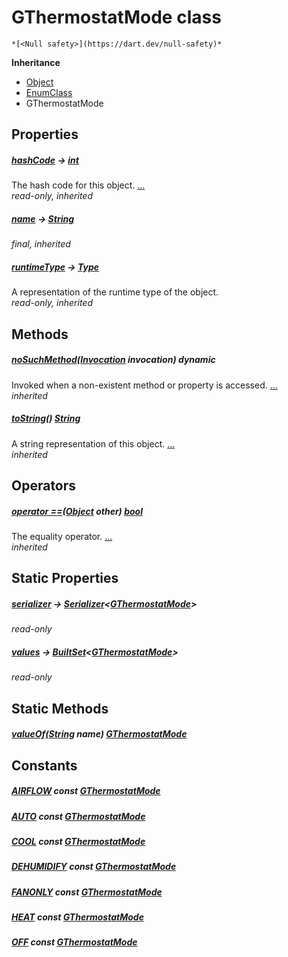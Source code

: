 


# GThermostatMode class






    *[<Null safety>](https://dart.dev/null-safety)*





**Inheritance**

- [Object](https://api.flutter.dev/flutter/dart-core/Object-class.html)
- [EnumClass](https://pub.dev/documentation/built_value/8.1.3/built_value/EnumClass-class.html)
- GThermostatMode







## Properties

##### [hashCode](https://api.flutter.dev/flutter/dart-core/Object/hashCode.html) &#8594; [int](https://api.flutter.dev/flutter/dart-core/int-class.html)



The hash code for this object. [...](https://api.flutter.dev/flutter/dart-core/Object/hashCode.html)  
_read-only, inherited_



##### [name](https://pub.dev/documentation/built_value/8.1.3/built_value/EnumClass/name.html) &#8594; [String](https://api.flutter.dev/flutter/dart-core/String-class.html)



   
_final, inherited_



##### [runtimeType](https://api.flutter.dev/flutter/dart-core/Object/runtimeType.html) &#8594; [Type](https://api.flutter.dev/flutter/dart-core/Type-class.html)



A representation of the runtime type of the object.   
_read-only, inherited_




## Methods

##### [noSuchMethod](https://api.flutter.dev/flutter/dart-core/Object/noSuchMethod.html)([Invocation](https://api.flutter.dev/flutter/dart-core/Invocation-class.html) invocation) dynamic



Invoked when a non-existent method or property is accessed. [...](https://api.flutter.dev/flutter/dart-core/Object/noSuchMethod.html)  
_inherited_



##### [toString](https://pub.dev/documentation/built_value/8.1.3/built_value/EnumClass/toString.html)() [String](https://api.flutter.dev/flutter/dart-core/String-class.html)



A string representation of this object. [...](https://pub.dev/documentation/built_value/8.1.3/built_value/EnumClass/toString.html)  
_inherited_




## Operators

##### [operator ==](https://api.flutter.dev/flutter/dart-core/Object/operator_equals.html)([Object](https://api.flutter.dev/flutter/dart-core/Object-class.html) other) [bool](https://api.flutter.dev/flutter/dart-core/bool-class.html)



The equality operator. [...](https://api.flutter.dev/flutter/dart-core/Object/operator_equals.html)  
_inherited_




## Static Properties

##### [serializer](../third_party_yonomi_graphql_schema_schema.docs.schema.gql/GThermostatMode/serializer.md) &#8594; [Serializer](https://pub.dev/documentation/built_value/8.1.3/serializer/Serializer-class.html)&lt;[GThermostatMode](../third_party_yonomi_graphql_schema_schema.docs.schema.gql/GThermostatMode-class.md)>



   
_read-only_



##### [values](../third_party_yonomi_graphql_schema_schema.docs.schema.gql/GThermostatMode/values.md) &#8594; [BuiltSet](https://pub.dev/documentation/built_collection/5.1.1/built_collection/BuiltSet-class.html)&lt;[GThermostatMode](../third_party_yonomi_graphql_schema_schema.docs.schema.gql/GThermostatMode-class.md)>



   
_read-only_




## Static Methods

##### [valueOf](../third_party_yonomi_graphql_schema_schema.docs.schema.gql/GThermostatMode/valueOf.md)([String](https://api.flutter.dev/flutter/dart-core/String-class.html) name) [GThermostatMode](../third_party_yonomi_graphql_schema_schema.docs.schema.gql/GThermostatMode-class.md)



   





## Constants

##### [AIRFLOW](../third_party_yonomi_graphql_schema_schema.docs.schema.gql/GThermostatMode/AIRFLOW-constant.md) const [GThermostatMode](../third_party_yonomi_graphql_schema_schema.docs.schema.gql/GThermostatMode-class.md)



   




##### [AUTO](../third_party_yonomi_graphql_schema_schema.docs.schema.gql/GThermostatMode/AUTO-constant.md) const [GThermostatMode](../third_party_yonomi_graphql_schema_schema.docs.schema.gql/GThermostatMode-class.md)



   




##### [COOL](../third_party_yonomi_graphql_schema_schema.docs.schema.gql/GThermostatMode/COOL-constant.md) const [GThermostatMode](../third_party_yonomi_graphql_schema_schema.docs.schema.gql/GThermostatMode-class.md)



   




##### [DEHUMIDIFY](../third_party_yonomi_graphql_schema_schema.docs.schema.gql/GThermostatMode/DEHUMIDIFY-constant.md) const [GThermostatMode](../third_party_yonomi_graphql_schema_schema.docs.schema.gql/GThermostatMode-class.md)



   




##### [FANONLY](../third_party_yonomi_graphql_schema_schema.docs.schema.gql/GThermostatMode/FANONLY-constant.md) const [GThermostatMode](../third_party_yonomi_graphql_schema_schema.docs.schema.gql/GThermostatMode-class.md)



   




##### [HEAT](../third_party_yonomi_graphql_schema_schema.docs.schema.gql/GThermostatMode/HEAT-constant.md) const [GThermostatMode](../third_party_yonomi_graphql_schema_schema.docs.schema.gql/GThermostatMode-class.md)



   




##### [OFF](../third_party_yonomi_graphql_schema_schema.docs.schema.gql/GThermostatMode/OFF-constant.md) const [GThermostatMode](../third_party_yonomi_graphql_schema_schema.docs.schema.gql/GThermostatMode-class.md)



   









